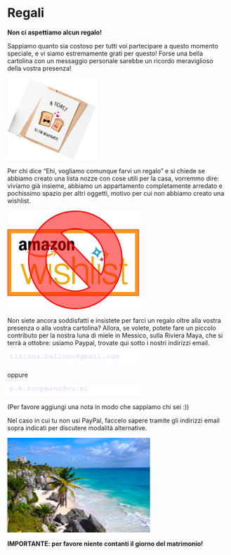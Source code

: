 # Regali

**Non ci aspettiamo alcun regalo!**


Sappiamo quanto sia costoso per tutti voi partecipare a questo momento speciale, e vi siamo estremamente grati per questo!
Forse una bella cartolina con un messaggio personale sarebbe un ricordo meraviglioso della vostra presenza!

![Gifts](Picture19.png)


Per chi dice “Ehi, vogliamo comunque farvi un regalo” e si chiede se abbiamo creato una lista nozze con cose utili per la casa, vorremmo dire: viviamo già insieme, abbiamo un appartamento completamente arredato e pochissimo spazio per altri oggetti, motivo per cui non abbiamo creato una wishlist.

<img src="Picture20.png" alt="No Wishlist" style="width:300px;"/>


Non siete ancora soddisfatti e insistete per farci un regalo oltre alla vostra presenza o alla vostra cartolina?
Allora, se volete, potete fare un piccolo contributo per la nostra luna di miele in Messico, sulla Riviera Maya, che si terrà a ottobre: usiamo Paypal, trovate qui sotto i nostri indirizzi email.

![Tiziana's email (hidden)](email-tiziana.png)


oppure

![Patrick's email (hidden)](email-patrick.png)


(Per favore aggiungi una nota in modo che sappiamo chi sei :))

Nel caso in cui tu non usi PayPal, faccelo sapere tramite gli indirizzi email sopra indicati per discutere modalità alternative.

![Honeymoon](Picture21.png)


**IMPORTANTE: per favore niente contanti il giorno del matrimonio!**
